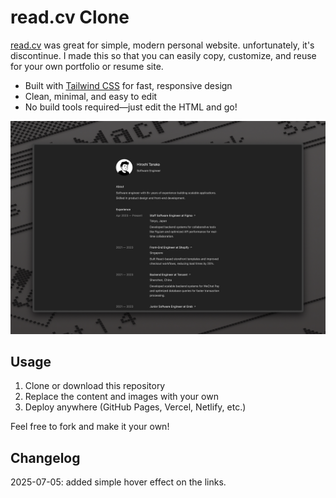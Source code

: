 # read.cv Clone

[read.cv](https://read.cv) was great for simple, modern personal website. unfortunately, it's discontinue. I made this so that you can easily copy, customize, and reuse for your own portfolio or resume site.

- Built with [Tailwind CSS](https://tailwindcss.com) for fast, responsive design
- Clean, minimal, and easy to edit
- No build tools required—just edit the HTML and go!

![Preview](images/preview.jpg)

## Usage

1. Clone or download this repository
2. Replace the content and images with your own
3. Deploy anywhere (GitHub Pages, Vercel, Netlify, etc.)

Feel free to fork and make it your own! 


## Changelog 
2025-07-05: added simple hover effect on the links. 
